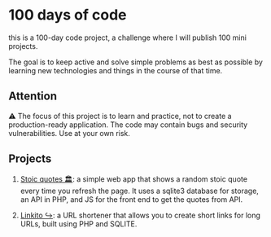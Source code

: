# 100 days of code

this is a 100-day code project, a challenge where I will publish 100 mini projects.

The goal is to keep active and solve simple problems as best as possible by learning new technologies and things in the course of that time.

## Attention

⚠️ The focus of this project is to learn and practice, not to create a production-ready application. The code may contain bugs and security vulnerabilities. Use at your own risk.

## Projects

1. [Stoic quotes 🏛️](https://github.com/epcgrs/100daysofcode/tree/main/1): a simple web app that shows a random stoic quote every time you refresh the page. It uses a sqlite3 database for storage, an API in PHP, and JS for the front end to get the quotes from API.

2. [Linkito ↪️](https://github.com/epcgrs/100daysofcode/tree/main/2): a URL shortener that allows you to create short links for long URLs, built using PHP and SQLITE.

